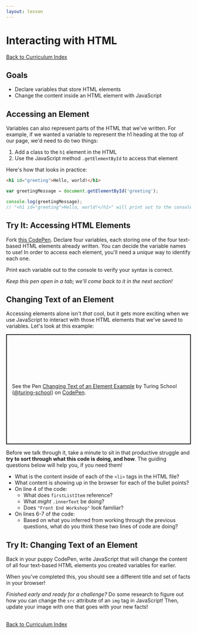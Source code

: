 ```yaml
---
layout: lesson
---
```


# Interacting with HTML

<a href="../">Back to Curriculum Index</a>

## Goals

- Declare variables that store HTML elements
- Change the content inside an HTML element with JavaScript

## Accessing an Element

Variables can also represent parts of the HTML that we've written. For example, if we wanted a variable to represent the h1 heading at the top of our page, we'd need to do two things:

1. Add a class to the `h1` element in the HTML
2. Use the JavaScript method `.getElementById` to access that element

Here's how that looks in practice:

```html
<h1 id="greeting">Hello, world!</h1>
```

```js
var greetingMessage = document.getElementById('greeting');

console.log(greetingMessage);
// "<h1 id="greeting">Hello, world!</h1>" will print out to the console
```

<div class="try-it-new">
  <h2>Try It: Accessing HTML Elements</h2>
  <p>Fork <a href="https://codepen.io/turing-school/pen/rNVKQjG?editors=1010" target="blank">this CodePen</a>. Declare four variables, each storing one of the four text-based HTML elements already written. You can decide the variable names to use! In order to access each element, you'll need a <em>unique</em> way to identify each one.</p>
  <p>Print each variable out to the console to verify your syntax is correct.</p>
  <p><em>Keep this pen open in a tab; we'll come back to it in the next section!</em></p>
</div>

## Changing Text of an Element

Accessing elements alone isn't _that_ cool, but it gets more exciting when we use JavaScript to interact with those HTML elements that we've saved to variables. Let's look at this example:

<p class="codepen" data-height="300" data-theme-id="37918" data-default-tab="js,result" data-user="turing-school" data-slug-hash="rNVKQGY" style="height: 300px; box-sizing: border-box; display: flex; align-items: center; justify-content: center; border: 2px solid; margin: 1em 0; padding: 1em;" data-pen-title="Changing Text of an Element Example">
  <span>See the Pen <a href="https://codepen.io/turing-school/pen/rNVKQGY">
  Changing Text of an Element Example</a> by Turing School (<a href="https://codepen.io/turing-school">@turing-school</a>)
  on <a href="https://codepen.io">CodePen</a>.</span>
</p>
<script async src="https://static.codepen.io/assets/embed/ei.js"></script>

Before we talk through it, take a minute to sit in that productive struggle and **try to sort through what this code is doing, and how**. The guiding questions below will help you, if you need them!

- What is the content inside of each of the `<li>` tags in the HTML file?
- What content is showing up in the browser for each of the bullet points?
- On line 4 of the code:
  - What does `firstListItem` reference?
  - What _might_ `.innerText` be doing?
  - Does `"Front End Workshop"` look familiar?
- On lines 6-7 of the code:
  - Based on what you inferred from working through the previous questions, what do you think these two lines of code are doing?

<div class="try-it-new">
  <h2>Try It: Changing Text of an Element</h2>
  <p>Back in your puppy CodePen, write JavaScript that will change the content of all four text-based HTML elements you created variables for earlier.</p>
  <p>When you've completed this, you should see a different title and set of facts in your browser!</p>
  <p><em>Finished early and ready for a challenge?</em> Do some research to figure out how you can change the <code>src</code> attribute of an <code>img</code> tag in JavaScript! Then, update your image with one that goes with your new facts!</p>
</div>

<br>
<a href="../">Back to Curriculum Index</a>
